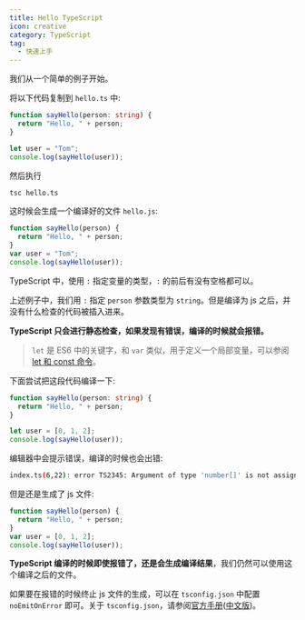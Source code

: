 ```yaml
---
title: Hello TypeScript
icon: creative
category: TypeScript
tag:
  - 快速上手
---
```


我们从一个简单的例子开始。

将以下代码复制到 `hello.ts` 中:

```ts
function sayHello(person: string) {
  return "Hello, " + person;
}

let user = "Tom";
console.log(sayHello(user));
```

然后执行

```bash
tsc hello.ts
```

这时候会生成一个编译好的文件 `hello.js`:

```js
function sayHello(person) {
  return "Hello, " + person;
}
var user = "Tom";
console.log(sayHello(user));
```

TypeScript 中，使用 `:` 指定变量的类型，`:` 的前后有没有空格都可以。

上述例子中，我们用 `:` 指定 `person` 参数类型为 `string`。但是编译为 js 之后，并没有什么检查的代码被插入进来。

**TypeScript 只会进行静态检查，如果发现有错误，编译的时候就会报错。**

> `let` 是 ES6 中的关键字，和 `var` 类似，用于定义一个局部变量，可以参阅 [let 和 const 命令](http://es6.ruanyifeng.com/#docs/let)。

下面尝试把这段代码编译一下:

```ts
function sayHello(person: string) {
  return "Hello, " + person;
}

let user = [0, 1, 2];
console.log(sayHello(user));
```

编辑器中会提示错误，编译的时候也会出错:

```bash
index.ts(6,22): error TS2345: Argument of type 'number[]' is not assignable to parameter of type 'string'.
```

但是还是生成了 js 文件:

```js
function sayHello(person) {
  return "Hello, " + person;
}
var user = [0, 1, 2];
console.log(sayHello(user));
```

**TypeScript 编译的时候即使报错了，还是会生成编译结果**，我们仍然可以使用这个编译之后的文件。

如果要在报错的时候终止 js 文件的生成，可以在 `tsconfig.json` 中配置 `noEmitOnError` 即可。关于 `tsconfig.json`，请参阅[官方手册](http://www.typescriptlang.org/docs/handbook/tsconfig-json.html)([中文版](https://zhongsp.gitbooks.io/typescript-handbook/content/doc/handbook/tsconfig.json.html))。
